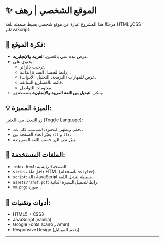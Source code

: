 # ✨ الموقع الشخصي | رهف

مرحبًا! هذا المشروع عبارة عن موقع شخصي بسيط  صممته بلغة HTML وCSS وJavaScript.

## 🎯 فكرة الموقع:

- عرض نبذة عني باللغتين: **العربية والإنجليزية**.
- يحتوي على:
  - ترحيب بالزائر.
  - روابط لتحميل السيرة الذاتية.
  - عرض للمهارات (البرمجة، التحليل، الأدوات).
  - قائمة بالمشاريع السابقة.
  - معلومات للتواصل.
- يمكن **التبديل بين اللغة العربية والإنجليزية** بضغطة زر.

## 💡 الميزة المميزة:
زر التبديل بين اللغتين (Toggle Language):
- يخفي ويظهر المحتوى المناسب لكل لغة.
- يغيّر اتجاه الصفحة بين `rtl` و `ltr`.
- يغيّر نص الزر حسب اللغة المعروضة.

## 📁 الملفات المستخدمة:
- `index.html`: الصفحة الرئيسية.
- `style`: داخل ملف HTML (باستخدام `<style>`).
- `script`: دالة JavaScript بسيطة لتبديل اللغة.
- `assets/rahaf.pdf`: رابط لتحميل السيرة الذاتية.
- `mm.png`:   صورة .

## 📌 أدوات وتقنيات:
- HTML5 + CSS3
- JavaScript (vanilla)
- Google Fonts (Cairo و Amiri)
- Responsive Design (يدعم الموبايل)



---

